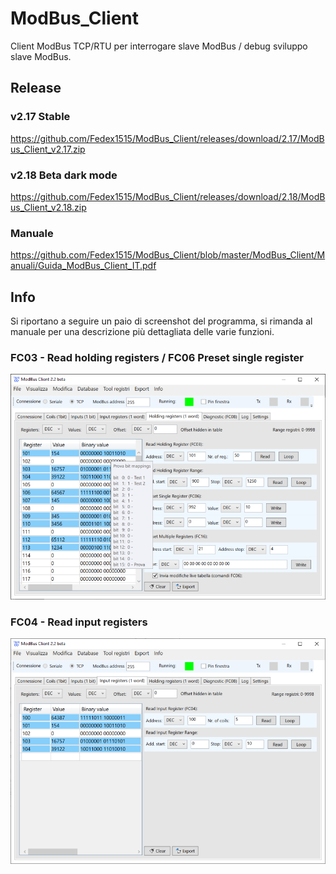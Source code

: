 # ModBus_Client
Client ModBus TCP/RTU per interrogare slave ModBus / debug sviluppo slave ModBus.

## Release

### v2.17 Stable
https://github.com/Fedex1515/ModBus_Client/releases/download/2.17/ModBus_Client_v2.17.zip

### v2.18 Beta dark mode
https://github.com/Fedex1515/ModBus_Client/releases/download/2.18/ModBus_Client_v2.18.zip

### Manuale
https://github.com/Fedex1515/ModBus_Client/blob/master/ModBus_Client/Manuali/Guida_ModBus_Client_IT.pdf

## Info

Si riportano a seguire un paio di screenshot del programma, si rimanda al manuale per una descrizione più dettagliata delle varie funzioni. 

### FC03 - Read holding registers / FC06 Preset single register

![alt text](https://github.com/Fedex1515/ModBus_Client/blob/master/ModBus_Client/Img/ModBus_Client_HoldingReg_00.PNG?raw=true)

### FC04 - Read input registers

![alt text](https://github.com/Fedex1515/ModBus_Client/blob/master/ModBus_Client/Img/ModBus_Client_inputReg_00.PNG?raw=true)

